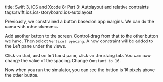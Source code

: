 title: Swift 3, iOS and Xcode 8: Part 3: Autolayout and relative contraints
tags:swift,ios,ios-storyboard,ios-autolayout

Previously, we constrained a button based on app margins. We can do the same with other elements.

Add another button to the screen. Control-drag from that to the other button we have. Then select `Vertical spacing`. A new constraint will be added to the Left pane under the views.

Click on that, and on left hand pane, click on the sizing tab. You can now change the value of the spacing. Change `Constant to 16`. 

Now when you run the simulator, you can see the button is 16 pixels above the other button.
